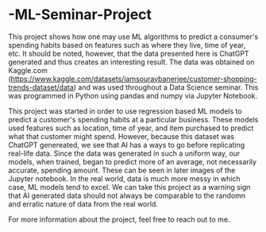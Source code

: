 # -ML-Seminar-Project
This project shows how one may use ML algorithms to predict a consumer's spending habits based on features such as where they live, time of year, etc. It should be noted, however, that the data presented here is ChatGPT generated and thus creates an interesting result. The data was obtained on Kaggle.com (https://www.kaggle.com/datasets/iamsouravbanerjee/customer-shopping-trends-dataset/data) and was used throughout a Data Science seminar. This was programmed in Python using pandas and numpy via Jupyter Notebook.

This project was started in order to use regression based ML models to predict a customer's spending habits at a particular business. These models used features such as location, time of year, and item purchased to predict what that customer might spend. However, because this dataset was ChatGPT genereated, we see that AI has a ways to go before replicating real-life data. Since the data was generated in such a uniform way, our models, when trained, began to predict more of an average, not necessarily accurate, spending amount. These can be seen in later images of the Jupyter notebook. In the real world, data is much more messy in which case, ML models tend to excel. We can take this project as a warning sign that AI generated data should not always be comparable to the randomn and erratic nature of data from the real world.

For more information about the project, feel free to reach out to me.
